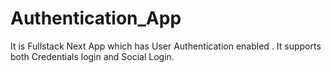 # Authentication_App
It is Fullstack Next App which has User Authentication enabled . It supports both Credentials login and Social Login.

